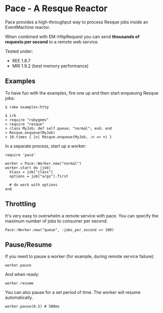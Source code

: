 # Pace - A Resque Reactor #

Pace provides a high-throughput way to process Resque jobs inside an
EventMachine reactor.

When combined with EM::HttpRequest you can send __thousands of 
requests per second__ to a remote web service.

Tested under:

* REE 1.8.7
* MRI 1.9.2 (best memory performance)

## Examples ##

To have fun with the examples, fire one up and then start
enqueuing Resque jobs:

    $ rake examples:http

    $ irb
    > require "rubygems"
    > require "resque"
    > class MyJob; def self.queue; "normal"; end; end
    > Resque.enqueue(MyJob)
    > 10.times { |n| Resque.enqueue(MyJob, :n => n) }


In a separate process, start up a worker:

    require 'pace'
    
    worker = Pace::Worker.new("normal")
    worker.start do |job|
      klass = job["class"]
      options = job["args"].first
      
      # do work with options
    end

## Throttling

It's very easy to overwhelm a remote service with pace. You can specify
the maximum number of jobs to consumer per second.

    Pace::Worker.new("queue", :jobs_per_second => 100)

## Pause/Resume

If you need to pause a worker (for example, during remote service failure):

    worker.pause
    
And when ready:

    worker.resume
    
You can also pause for a set period of time. The worker will resume 
automatically.

    worker.pause(0.5) # 500ms

